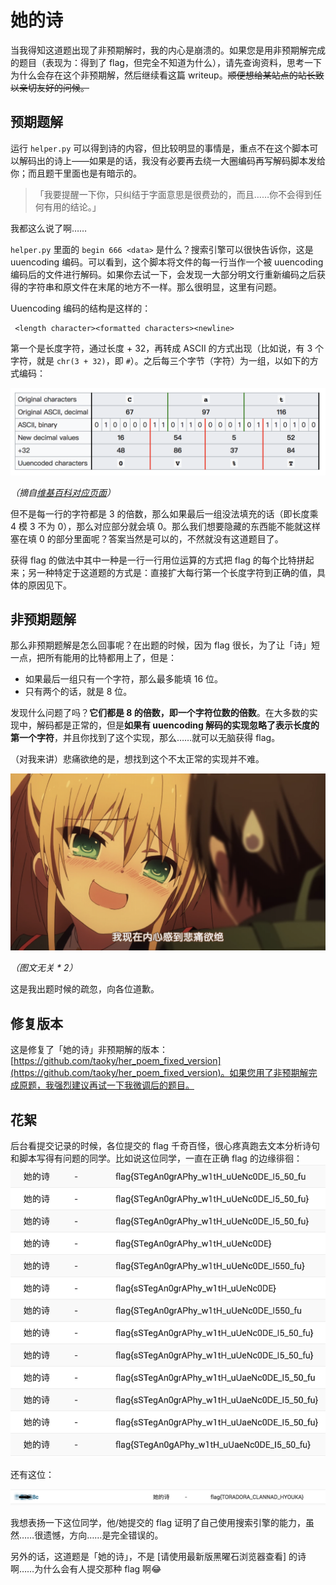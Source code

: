 # 她的诗

当我得知这道题出现了非预期解时，我的内心是崩溃的。如果您是用非预期解完成的题目（表现为：得到了 flag，但完全不知道为什么），请先查询资料，思考一下为什么会存在这个非预期解，然后继续看这篇 writeup。~~顺便想给某站点的站长致以亲切友好的问候。~~

## 预期题解

运行 `helper.py` 可以得到诗的内容，但比较明显的事情是，重点不在这个脚本可以解码出的诗上——如果是的话，我没有必要再去绕一大圈编码再写解码脚本发给你；而且题干里面也是有暗示的。

> 「我要提醒一下你，只纠结于字面意思是很费劲的，而且……你不会得到任何有用的结论。」

我都这么说了啊……

`helper.py` 里面的 `begin 666 <data>` 是什么？搜索引擎可以很快告诉你，这是 uuencoding 编码。可以看到，这个脚本将文件的每一行当作一个被 uuencoding 编码后的文件进行解码。如果你去试一下，会发现一大部分明文行重新编码之后获得的字符串和原文件在末尾的地方不一样。那么很明显，这里有问题。

Uuencoding 编码的结构是这样的：

```
 <length character><formatted characters><newline>
```

第一个是长度字符，通过长度 + 32，再转成 ASCII 的方式出现（比如说，有 3 个字符，就是 `chr(3 + 32)`，即 `#`）。之后每三个字节（字符）为一组，以如下的方式编码：

![Uuencoding 编码方式](images/uuencoding_wikipedia.png)

*（摘自[维基百科对应页面](https://en.wikipedia.org/wiki/Uuencoding)）*

但不是每一行的字符都是 3 的倍数，那么如果最后一组没法填充的话（即长度乘 4 模 3 不为 0），那么对应部分就会填 0。那么我们想要隐藏的东西能不能就这样塞在填 0 的部分里面呢？答案当然是可以的，不然就没有这道题目了。

获得 flag 的做法中其中一种是一行一行用位运算的方式把 flag 的每个比特拼起来；另一种特定于这道题的方式是：直接扩大每行第一个长度字符到正确的值，具体的原因见下。

## 非预期题解

那么非预期题解是怎么回事呢？在出题的时候，因为 flag 很长，为了让「诗」短一点，把所有能用的比特都用上了，但是：

- 如果最后一组只有一个字符，那么最多能填 16 位。
- 只有两个的话，就是 8 位。

发现什么问题了吗？**它们都是 8 的倍数，即一个字符位数的倍数**。在大多数的实现中，解码都是正常的，但是**如果有 uuencoding 解码的实现忽略了表示长度的第一个字符**，并且你找到了这个实现，那么……就可以无脑获得 flag。

（对我来讲）悲痛欲绝的是，想找到这个不太正常的实现并不难。

![emotion_feeling_hurt](images/emotion_feeling_hurt.png)

*（图文无关 \* 2）*

这是我出题时候的疏忽，向各位道歉。

## 修复版本

这是修复了「她的诗」非预期解的版本：[https://github.com/taoky/her_poem_fixed_version](https://github.com/taoky/her_poem_fixed_version)。如果您用了非预期解完成原题，我强烈建议再试一下我微调后的题目。

## 花絮

后台看提交记录的时候，各位提交的 flag 千奇百怪，很心疼真跑去文本分析诗句和脚本写得有问题的同学。比如说这位同学，一直在正确 flag 的边缘徘徊：![Have some trouble writing scripts](images/wrong_script.png)

还有这位：

![Search Engine](images/ability_to_use_google.png)

我想表扬一下这位同学，他/她提交的 flag 证明了自己使用搜索引擎的能力，虽然……很遗憾，方向……是完全错误的。

另外的话，这道题是「她的诗」，不是 [请使用最新版黑曜石浏览器查看] 的诗啊……为什么会有人提交那种 flag 啊😂

